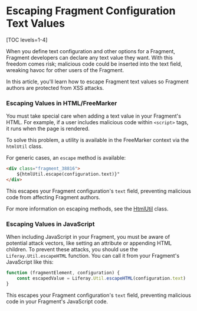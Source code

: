 # Escaping Fragment Configuration Text Values

[TOC levels=1-4]

When you define text configuration and other options for a Fragment, Fragment
developers can declare any text value they want. With this freedom comes risk;
malicious code could be inserted into the text field, wreaking havoc for other
users of the Fragment.

In this article, you'll learn how to escape Fragment text values so Fragment
authors are protected from XSS attacks.

### Escaping Values in HTML/FreeMarker

You must take special care when adding a text value in your Fragment's HTML. For
example, if a user includes malicious code within `<script>` tags, it runs when
the page is rendered. 

To solve this problem, a utility is available in the FreeMarker context via the
`htmlUtil` class.

For generic cases, an `escape` method is available:

```html
<div class="fragment_38816">
    ${htmlUtil.escape(configuration.text)}"
</div>
```

This escapes your Fragment configuration's `text` field, preventing malicious
code from affecting Fragment authors.

For more information on escaping methods, see the
[HtmlUtil](@platform-ref@/7.2-latest/javadocs/portal-kernel/com/liferay/portal/kernel/util/HtmlUtil.html)
class.

### Escaping Values in JavaScript

When including JavaScript in your Fragment, you must be aware of potential
attack vectors, like setting an attribute or appending HTML children. To prevent
these attacks, you should use the `Liferay.Util.escapeHTML` function. You can
call it from your Fragment's JavaScript like this:

```js
function (fragmentElement, configuration) {
    const escapedValue = Liferay.Util.escapeHTML(configuration.text)
}
```

This escapes your Fragment configuration's `text` field, preventing malicious
code in your Fragment's JavaScript code.
